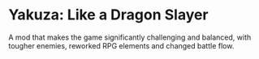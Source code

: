 # Yakuza: Like a Dragon Slayer

A mod that makes the game significantly challenging and balanced, with tougher enemies, reworked RPG elements and changed battle flow.
